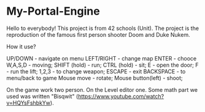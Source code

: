 # My-Portal-Engine

Hello to everybody! This project is from 42 schools (Unit).
The project is the reproduction of the famous first person shooter Doom and Duke Nukem.

How it use?

UP/DOWN - navigate on menu
LEFT/RIGHT - change map
ENTER - chooce
W,A,S,D - moving;
SHIFT (hold) - run;
CTRL (hold) - sit;
E - open the door;
F - run the lift;
1,2,3 - to change weapon;
ESCAPE - exit
BACKSPACE - to menu/back to game
Mouse move - rotate;
Mouse button(left) - shoot;

On the game work two person. On the Level editor one.
Some math part we used was written "Bisqwit" (https://www.youtube.com/watch?v=HQYsFshbkYw).
